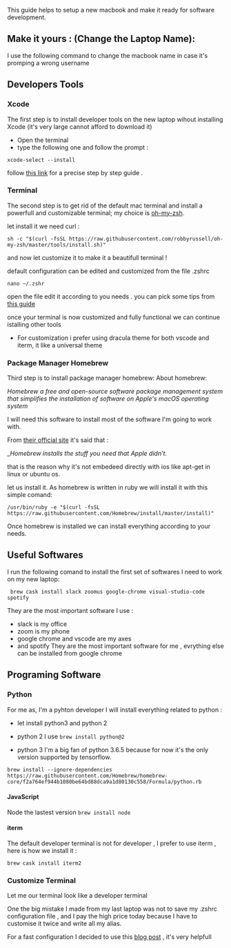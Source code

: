 This guide helps to setup a new macbook and make it ready for software development.

## Make it yours : (Change the Laptop Name):

I use the following command to change the macbook name in case it's promping a wrong username




## Developers Tools 

### Xcode 

The first step is to install developer tools on the new laptop wihout installing Xcode (it's very large cannot afford to download it)

- Open the terminal
- type the following one and follow the prompt :

```
xcode-select --install
```

follow [this link](http://osxdaily.com/2014/02/12/install-command-line-tools-mac-os-x/) for a precise step by step guide .

### Terminal

The second step is to get rid of the default mac terminal  and install a powerfull and customizable terminal;
my choice is [oh-my-zsh](https://github.com/robbyrussell/oh-my-zsh).

let install it we need curl :

```
sh -c "$(curl -fsSL https://raw.githubusercontent.com/robbyrussell/oh-my-zsh/master/tools/install.sh)"
```
and now let customize it to make it a beautifull terminal !

default configuration can be edited and customized from the file .zshrc


```
nano ~/.zshr
```

open the file edit it according to you needs .
 you can pick some tips from [this guide](https://medium.com/@tretuna/macbook-pro-web-developer-setup-from-clean-slate-to-dev-machine-1befd4121ba8)
 
 once your terminal is now customized and fully functional we can continue istalling other tools
 
 - For customization i prefer using dracula theme for both vscode and iterm, it like a universal theme
 
### Package Manager Homebrew

Third step is to install package manager homebrew:
About homebrew:
 
 _Homebrew  a free and open-source software package management system 
 that simplifies the installation of software on Apple's macOS operating system_
 
 I will need this software to install most of the software I'm going to work with.
 
 From [their official site](https://brew.sh/)  it's said that :
 
__Homebrew installs the stuff you need that Apple didn’t._

that is the reason why it's not embedeed directly with ios like apt-get in linux or ubuntu os.

let us install it.
As homebrew is written in ruby we will install it with this simple comand:

```
/usr/bin/ruby -e "$(curl -fsSL https://raw.githubusercontent.com/Homebrew/install/master/install)"
```
Once homebrew is installed we can install everything according to your needs.

## Useful Softwares

I run the following comand to install the first set of softwares I need to work on my new laptop:

```
 brew cask install slack zoomus google-chrome visual-studio-code spotify
```

They are the most important software I use :

- slack is my office
- zoom is my phone
- google chrome and  vscode are my axes 
- and spotify
They are the most important software for me , evrything else can be installed from google chrome

## Programing Software

### Python
For me as,  I'm a pyhton developer I will install everything related to python :

- let install python3 and python 2


- python 2 I  use ```brew install python@2```

- python 3 I'm a big fan of python 3.6.5 because for now it's the only version supported by tensorflow.

``` brew install --ignore-dependencies https://raw.githubusercontent.com/Homebrew/homebrew-core/f2a764ef944b1080be64bd88dca9a1d80130c558/Formula/python.rb ```
#### JavaScript

Node the lastest version ```brew install node```

#### iterm

The default developer terminal is not for developer , I prefer to use iterm , here is how we install it :

```brew cask install iterm2```


### Customize Terminal 

Let me our terminal look like a developer terminal 

One the big mistake I made from my last laptop was not to save my .zshrc configuration file , and I pay the high price today because I have to customise it twice and write all my alias.

For a fast configuration I decided to use this [blog post](https://dev.to/aspittel/my-terminal-setup-iterm2--zsh--30lm) , it's very helpfull 

